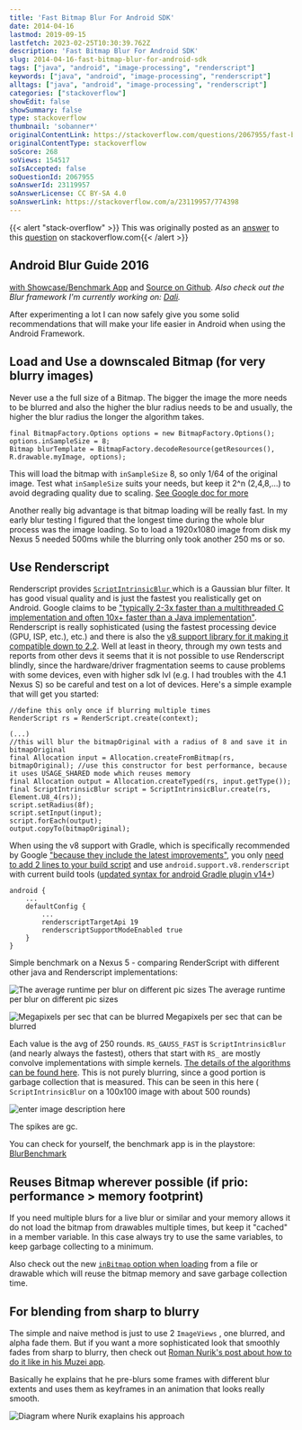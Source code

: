 ```yaml
---
title: 'Fast Bitmap Blur For Android SDK'
date: 2014-04-16
lastmod: 2019-09-15
lastfetch: 2023-02-25T10:30:39.762Z
description: 'Fast Bitmap Blur For Android SDK'
slug: 2014-04-16-fast-bitmap-blur-for-android-sdk
tags: ["java", "android", "image-processing", "renderscript"]
keywords: ["java", "android", "image-processing", "renderscript"]
alltags: ["java", "android", "image-processing", "renderscript"]
categories: ["stackoverflow"]
showEdit: false 
showSummary: false 
type: stackoverflow 
thumbnail: 'sobanner*' 
originalContentLink: https://stackoverflow.com/questions/2067955/fast-bitmap-blur-for-android-sdk
originalContentType: stackoverflow
soScore: 268
soViews: 154517
soIsAccepted: false
soQuestionId: 2067955
soAnswerId: 23119957
soAnswerLicense: CC BY-SA 4.0
soAnswerLink: https://stackoverflow.com/a/23119957/774398
---
```


{{< alert "stack-overflow" >}} This was originally posted as an [answer](https://stackoverflow.com/a/23119957/774398) to this [question](https://stackoverflow.com/questions/2067955/fast-bitmap-blur-for-android-sdk)  on stackoverflow.com{{< /alert >}}

Android Blur Guide 2016
-----------------------

[with Showcase/Benchmark App](https://play.google.com/store/apps/details?id=at.favre.app.blurbenchmark) and [Source on Github](https://github.com/patrickfav/BlurTestAndroid). _Also check out the Blur framework I'm currently working on: [Dali](https://github.com/patrickfav/Dali)._

After experimenting a lot I can now safely give you some solid recommendations that will make your life easier in Android when using the Android Framework.

Load and Use a downscaled Bitmap (for very blurry images)
---------------------------------------------------------

Never use a the full size of a Bitmap. The bigger the image the more needs to be blurred and also the higher the blur radius needs to be and usually, the higher the blur radius the longer the algorithm takes.

```
final BitmapFactory.Options options = new BitmapFactory.Options();
options.inSampleSize = 8;
Bitmap blurTemplate = BitmapFactory.decodeResource(getResources(), R.drawable.myImage, options);

```

This will load the bitmap with  `inSampleSize`  8, so only 1/64 of the original image. Test what  `inSampleSize`  suits your needs, but keep it 2^n (2,4,8,...) to avoid degrading quality due to scaling. [See Google doc for more](http://developer.android.com/training/displaying-bitmaps/load-bitmap.html#load-bitmap)

Another really big advantage is that bitmap loading will be really fast. In my early blur testing I figured that the longest time during the whole blur process was the image loading. So to load a 1920x1080 image from disk my Nexus 5 needed 500ms while the blurring only took another 250 ms or so.

Use Renderscript
----------------

Renderscript provides [ `ScriptIntrinsicBlur` ](http://developer.android.com/reference/android/renderscript/ScriptIntrinsicBlur.html) which is a Gaussian blur filter. It has good visual quality and is just the fastest you realistically get on Android. Google claims to be ["typically 2-3x faster than a multithreaded C implementation and often 10x+ faster than a Java implementation"](http://android-developers.blogspot.co.at/2013/08/renderscript-intrinsics.html). Renderscript is really sophisticated (using the fastest processing device (GPU, ISP, etc.), etc.) and there is also the [v8 support library for it making it compatible down to 2.2](http://developer.android.com/guide/topics/renderscript/compute.html#access-rs-apis). Well at least in theory, through my own tests and reports from other devs it seems that it is not possible to use Renderscript blindly, since the hardware/driver fragmentation seems to cause problems with some devices, even with higher sdk lvl (e.g. I had troubles with the 4.1 Nexus S) so be careful and test on a lot of devices. Here's a simple example that will get you started:

```
//define this only once if blurring multiple times
RenderScript rs = RenderScript.create(context);

(...)
//this will blur the bitmapOriginal with a radius of 8 and save it in bitmapOriginal
final Allocation input = Allocation.createFromBitmap(rs, bitmapOriginal); //use this constructor for best performance, because it uses USAGE_SHARED mode which reuses memory
final Allocation output = Allocation.createTyped(rs, input.getType());
final ScriptIntrinsicBlur script = ScriptIntrinsicBlur.create(rs, Element.U8_4(rs));
script.setRadius(8f);
script.setInput(input);
script.forEach(output);
output.copyTo(bitmapOriginal);

```

When using the v8 support with Gradle, which is specifically recommended by Google ["because they include the latest improvements"](http://developer.android.com/guide/topics/renderscript/compute.html#access-rs-apis), you only [need to add 2 lines to your build script](http://android-developers.blogspot.co.at/2013/09/renderscript-in-android-support-library.html) and use  `android.support.v8.renderscript`  with current build tools ([updated syntax for android Gradle plugin v14+](http://tools.android.com/tech-docs/new-build-system))

```
android {
    ...
    defaultConfig {
        ...
        renderscriptTargetApi 19
        renderscriptSupportModeEnabled true
    }
}

```

Simple benchmark on a Nexus 5 - comparing RenderScript with different other java and Renderscript implementations:

![The average runtime per blur on different pic sizes](so_b2e0b30479865cfe2a857591.png) The average runtime per blur on different pic sizes

![Megapixels per sec that can be blurred](so_705a00afc6d47ab214018be9.png) Megapixels per sec that can be blurred

Each value is the avg of 250 rounds.  `RS_GAUSS_FAST`  is  `ScriptIntrinsicBlur`  (and nearly always the fastest), others that start with  `RS_`  are mostly convolve implementations with simple kernels. [The details of the algorithms can be found here](https://github.com/patrickfav/BlurTestAndroid). This is not purely blurring, since a good portion is garbage collection that is measured. This can be seen in this here ( `ScriptIntrinsicBlur`  on a 100x100 image with about 500 rounds)

![enter image description here](so_51d0c52ac6f3eb3daa4fab9b.png)

The spikes are gc.

You can check for yourself, the benchmark app is in the playstore: [BlurBenchmark](https://play.google.com/store/apps/details?id=at.favre.app.blurbenchmark)

Reuses Bitmap wherever possible (if prio: performance > memory footprint)
-------------------------------------------------------------------------

If you need multiple blurs for a live blur or similar and your memory allows it do not load the bitmap from drawables multiple times, but keep it "cached" in a member variable. In this case always try to use the same variables, to keep garbage collecting to a minimum.

Also check out the new [ `inBitmap`  option when loading](http://developer.android.com/training/displaying-bitmaps/manage-memory.html#inBitmap) from a file or drawable which will reuse the bitmap memory and save garbage collection time.

For blending from sharp to blurry
---------------------------------

The simple and naive method is just to use 2  `ImageViews` , one blurred, and alpha fade them. But if you want a more sophisticated look that smoothly fades from sharp to blurry, then check out [Roman Nurik's post about how to do it like in his Muzei app](https://plus.google.com/+RomanNurik/posts/2sTQ1X2Cb2Z).

Basically he explains that he pre-blurs some frames with different blur extents and uses them as keyframes in an animation that looks really smooth.

![Diagram where Nurik exaplains his approach](so_9eae5ef2fbbbd2a69ca29d6d.png)